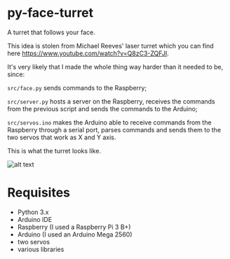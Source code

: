 # py-face-turret
A turret that follows your face.

This idea is stolen from Michael Reeves' laser turret which you can find here https://www.youtube.com/watch?v=Q8zC3-ZQFJI.

It's very likely that I made the whole thing way harder than it needed to be, since:

`src/face.py` sends commands to the Raspberry;

`src/server.py` hosts a server on the Raspberry, receives the commands from the previous script and sends the commands to the Arduino;

`src/servos.ino` makes the Arduino able to receive commands from the Raspberry through a serial port, parses commands and sends them to the two servos that work as X and Y axis.

This is what the turret looks like.

![alt text](https://github.com/ph04/py-face-turret/blob/master/turret.jpg)

# Requisites
- Python 3.x
- Arduino IDE
- Raspberry (I used a Raspberry Pi 3 B+)
- Arduino (I used an Arduino Mega 2560)
- two servos
- various libraries

